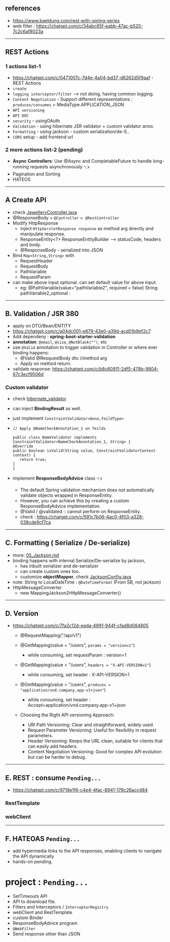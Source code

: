 ## references
- https://www.baeldung.com/rest-with-spring-series
- web filter : https://chatgpt.com/c/34abc85f-eabb-47ac-b525-7c2c6af8023a 
 
---
## REST Actions

### 1 actions list-1
- https://chatgpt.com/c/0471007c-7d4e-4a04-bd37-d6262d5f9aaf - REST Actions
- `create`
- `logging interceptor/filter` --> not doing, having common logging.
- `Content Negotiation` - Support different representations : `produces/consumes` = MediaType.APPLICATION_JSON
- `API versioning`
- `API DOC`
- `security` - usingOAuth
- `Validation` - using hibernate JSR validator + custom validator anno.
- `Formatting` - using jackson - custom serialization/de-S..
- `CORS` setup - add frontend url

### 2 more actions list-2 (pending)
- **Async Controllers**: Use @Async and CompletableFuture to handle long-running requests asynchronously :point_left:
- Pagination and Sorting
- HATEOS

---
## A Create API
- check [JewelleryController.java](..%2F..%2Fsrc%2Fmain%2Fjava%2Fcom%2Flekhraj%2Fjava%2Fspring%2FSB_99_RESTful_API%2Fcontroller%2FJewelleryController.java)
- @ResponseBody + `@Controller` =` @RestController`
- Modify HttpResponse
  - inject `HttpServletResponse response` as method arg directly and manipulate response.
  - ResponseEntity<?> ResponseEntityBuilder -->  statusCode, headers and body.
  - @ResponseBody - serialized into JSON
- Bind `Map<String,String>` with
  - RequestHeader
  - RequestBody
  - PathVariable
  - RequestParam
- can make above input optional. can set default value for above input.
  - eg:  @PathVariable(value="pathVariable2", required = false) String pathVariable2_optional :


---

## B. Validation / JSR 380
- apply on DTO/Bean/ENTITY
- https://chatgpt.com/c/a04dc001-e879-43e0-a39d-acd01b9ef2c7
- Add dependeny : **spring-boot-starter-validation**
- **annotation**: `@email`, `@size`, `@NotBlank("")`, etc
- use `@Valid` annotation to trigger validation in Controller or where ever binding happens:
    - @Valid @ResquestBody dto //method arg
    - Apply on method return.
- validate response: https://chatgpt.com/c/b8c60911-2df5-478b-9804-67c3ecf9506d

### Custom validator 
- check [hibernate_validator](..%2F..%2Fsrc%2Fmain%2Fjava%2Fcom%2Flekhraj%2Fjava%2Fspring%2FSB_99_RESTful_API%2Fhibernate_validator)
- can inject **BindingResult** as well.
- just implement `ConstraintValidator<Anno,feildType>`
- ```
  // Apply @NameCheckAnnotation_1 on feilds
    
  public class NameValidator implements ConstraintValidator<NameCheckAnnotation_1, String> {
  @Override
  public boolean isValid(String value, ConstraintValidatorContext context) {
     return true;
  }
  }
  ```
  
- implement **ResponseBodyAdvice** class :point_left:
  - The default Spring validation mechanism does not automatically validate objects wrapped in ResponseEntity. 
  - However, you can achieve this by creating a custom ResponseBodyAdvice implementation.
  - @Valid / @validated :: cannot perform on ResponseEntity.
  - check : https://chatgpt.com/c/591c7b06-4ac0-4f03-a328-038cde9cf7ca

---

## C. Formatting ( Serialize / De-serialize)
- more: [05_Jackson.md](05_Jackson.md)
- binding happens with internal Serialize/De-serialize by jackson, 
  - has inbuilt serializer and de-serializer
  - can create custom ones too.
  - customize **objectMapper**, check [JacksonConfig.java](..%2F..%2Fsrc%2Fmain%2Fjava%2Fcom%2Flekhraj%2Fjava%2Fspring%2FSB_99_RESTful_API%2Fconfiguration%2FJacksonConfig.java)
- note: String to LocalDateTime : `@DateTimeFormat` (From SB, not jackson)
- HttpMessageConverter
  - new MappingJackson2HttpMessageConverter()

---
## D. Version
- https://chatgpt.com/c/7fa2c12d-eada-4991-944f-cfad8d084805
  - @RequestMapping("/api/v1")
  - @GetMapping(value = "/users", `params = "version=1"`)
    - while consuming, set requestParam :  version=1
  - @GetMapping(value = "/users", `headers = "X-API-VERSION=1"`)
    - while consuming, set header : X-API-VERSION=1
    
  - @GetMapping(value = "/users", `produces = "application/vnd.company.app-v1+json"`)
    - while consuming, set header : Accept=application/vnd.company.app-v1+json

  - Choosing the Right API versioning Approach:
    - URI Path Versioning: Clear and straightforward, widely used.
    - Request Parameter Versioning: Useful for flexibility in request parameters.
    - Header Versioning: Keeps the URL clean, suitable for clients that can easily add headers.
    - Content Negotiation Versioning: Good for complex API evolution but can be harder to debug.

---

## E. REST : consume `Pending...`
- https://chatgpt.com/c/9719e1f6-c4e4-4fac-8941-178c26acc484
### RestTemplate
### webClient

---

## F. HATEOAS `Pending...`
- add hypermedia links to the API responses, enabling clients to navigate the API dynamically
- hands-on pending.

# project : `Pending...`
- SetTimeouts API
- API to download file.
- Filters and Interceptors / `InterceptorRegistry`
- webClient and RestTemplate
- custom Binder
- ResponseBodyAdvice program
- `@WebFilter`
- Send response other than JSON